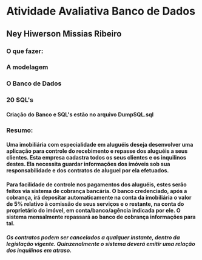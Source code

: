 # Atividade Avaliativa Banco de Dados

## Ney Hiwerson Missias Ribeiro

### O que fazer:

### A modelagem

### O Banco de Dados

### 20 SQL's

#### Criação do Banco e SQL's estão no arquivo DumpSQL.sql

### Resumo:

#### Uma imobiliária com especialidade em aluguéis deseja desenvolver uma aplicação para controle do recebimento e repasse dos aluguéis a seus clientes. Esta empresa cadastra todos os seus clientes e os inquilinos destes. Ela necessita guardar informações dos imóveis sob sua responsabilidade e dos contratos de aluguel por ela efetuados. 
#### Para facilidade de controle nos pagamentos dos aluguéis, estes serão feitos via sistema de cobrança bancária. O banco credenciado, após a cobrança, irá depositar automaticamente na conta da imobiliária o valor de 5% relativo à comissão de seus serviços e o restante, na conta do proprietário do imóvel, em conta/banco/agência indicada por ele. O sistema mensalmente repassará ao banco de cobrança informações para tal. 
##### Os contratos podem ser cancelados a qualquer instante, dentro da legislação vigente. Quinzenalmente o sistema deverá emitir uma relação dos inquilinos em atraso.